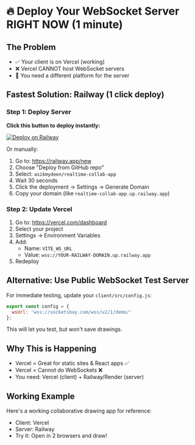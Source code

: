 # 🔥 Deploy Your WebSocket Server RIGHT NOW (1 minute)

## The Problem
- ✅ Your client is on Vercel (working)
- ❌ Vercel CANNOT host WebSocket servers
- 🎯 You need a different platform for the server

## Fastest Solution: Railway (1 click deploy)

### Step 1: Deploy Server
**Click this button to deploy instantly:**

[![Deploy on Railway](https://railway.app/button.svg)](https://railway.app/new/github/asikmydeen/realtime-collab-app)

Or manually:
1. Go to: https://railway.app/new
2. Choose "Deploy from GitHub repo"
3. Select: `asikmydeen/realtime-collab-app`
4. Wait 30 seconds
5. Click the deployment → Settings → Generate Domain
6. Copy your domain (like `realtime-collab-app.up.railway.app`)

### Step 2: Update Vercel
1. Go to: https://vercel.com/dashboard
2. Select your project
3. Settings → Environment Variables
4. Add:
   - Name: `VITE_WS_URL`
   - Value: `wss://YOUR-RAILWAY-DOMAIN.up.railway.app`
5. Redeploy

## Alternative: Use Public WebSocket Test Server

For immediate testing, update your `client/src/config.js`:
```javascript
export const config = {
  wsUrl: 'wss://socketsbay.com/wss/v2/1/demo/'
};
```

This will let you test, but won't save drawings.

## Why This is Happening

- Vercel = Great for static sites & React apps ✅
- Vercel = Cannot do WebSockets ❌
- You need: Vercel (client) + Railway/Render (server)

## Working Example

Here's a working collaborative drawing app for reference:
- Client: Vercel
- Server: Railway
- Try it: Open in 2 browsers and draw!